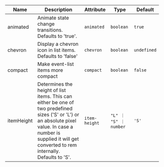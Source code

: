 | Name       | Description                   | Attribute        | Type                                      | Default             |
|------------|-------------------------------|------------------|-------------------------------------------|---------------------|
|animated| Animate state change transitions. Defaults to 'true'. | `animated` | `boolean` | `true` |
|chevron| Display a chevron icon in list items. Defaults to 'false' | `chevron` | `boolean` | `undefined` |
|compact| Make event-list items more compact | `compact` | `boolean` | `false` |
|itemHeight| Determines the height of list items. This can either be one of two predefined sizes ('S' or 'L') or an absolute pixel value. In case a number is supplied it will get converted to rem internally. Defaults to 'S'. | `item-height` | `"L" ｜ "S" ｜ number` | `'S'` |
